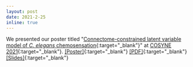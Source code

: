 ```yaml
---
layout: post
date: 2021-2-25
inline: true
---
```


We presented our poster titled "[Connectome-constrained latent variable model of *C. elegans* chemosensation](https://drive.google.com/file/d/1xkitmxASx6zSzoj5O73P6rmUA_8z-q_5/view?usp=sharing){:target="\_blank"}" at [COSYNE 2021](http://www.cosyne.org/c/index.php?title=Cosyne2021_posters_2){:target="\_blank"}. [[Poster]](https://drive.google.com/file/d/1xkitmxASx6zSzoj5O73P6rmUA_8z-q_5/view?usp=sharing){:target="\_blank"}  [[PDF]](https://drive.google.com/file/d/1IH7eefLLfB6ihwZjdHV_U1lVhcBjg-VV/view?usp=sharing){:target="\_blank"}  [[Slides]](https://docs.google.com/presentation/d/e/2PACX-1vSYjGofhuY9Ui_6PxRQRYGVc_Bai2XZU7szL6U2uEtfKrtvPet9ovyvJmN-Txx925guRq5udaiL1MVV/pub?start=false&loop=false&delayms=3000){:target="\_blank"}